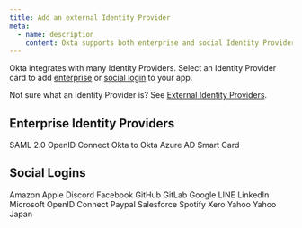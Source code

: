 ```yaml
---
title: Add an external Identity Provider
meta:
  - name: description
    content: Okta supports both enterprise and social Identity Providers (social login).
---
```


Okta integrates with many Identity Providers. Select an Identity Provider card to add [enterprise](#enterprise-identity-providers) or [social login](#social-logins) to your app.

Not sure what an Identity Provider is? See [External Identity Providers](/docs/concepts/identity-providers/).

## Enterprise Identity Providers

<Cards>
  <Card href="/docs/guides/add-an-external-idp/saml2/main/" headerImage="/img/idp-logos/saml.png">SAML 2.0</Card>
  <Card href="/docs/guides/add-an-external-idp/openidconnect/main/" headerImage="/img/idp-logos/oidc.png">OpenID Connect</Card>
  <Card href="/docs/guides/add-an-external-idp/oktatookta/main/" headerImage="/img/idp-logos/okta.svg">Okta to Okta</Card>
  <Card href="/docs/guides/add-an-external-idp/azure/main/" headerImage="/img/idp-logos/azure.svg">Azure AD</Card>
  <Card href="https://help.okta.com/okta_help.htm?id=ext-idp-smart-card-expression" headerImage="/img/idp-logos/smart-card.png">Smart Card</Card>
</Cards>

## Social Logins

<Cards>
  <Card href="/docs/guides/social-login/amazon/main" headerImage="/img/idp-logos/amazon.png">Amazon</Card>
  <Card href="/docs/guides/social-login/apple/main/" headerImage="/img/idp-logos/apple.png">Apple</Card>
  <Card href="/docs/guides/social-login/discord/main/" headerImage="/img/idp-logos/discord.svg">Discord</Card>
  <Card href="/docs/guides/social-login/facebook/main/" headerImage="/img/idp-logos/facebook.png">Facebook</Card>
  <Card href="/docs/guides/social-login/github/main" headerImage="/img/idp-logos/github.png">GitHub</Card>
  <Card href="/docs/guides/social-login/gitlab/main" headerImage="/img/idp-logos/gitlab.svg">GitLab</Card>
  <Card href="/docs/guides/social-login/google/main/" headerImage="/img/idp-logos/google.svg">Google</Card>
  <Card href="/docs/guides/social-login/line/main/" headerImage="/img/idp-logos/line.png">LINE</Card>
  <Card href="/docs/guides/social-login/linkedin/main/" headerImage="/img/idp-logos/linkedin.png">LinkedIn</Card>
  <Card href="/docs/guides/social-login/microsoft/main/" headerImage="/img/idp-logos/microsoft.svg">Microsoft</Card>
  <Card href="/docs/guides/add-an-external-idp/openidconnect/main/" headerImage="/img/idp-logos/oidc.png">OpenID Connect</Card>
  <Card href="/docs/guides/social-login/paypal/main" headerImage="/img/idp-logos/paypal.png">Paypal</Card>
  <Card href="/docs/guides/social-login/salesforce/main" headerImage="/img/idp-logos/salesforce.svg">Salesforce</Card>
  <Card href="/docs/guides/social-login/spotify/main" headerImage="/img/idp-logos/spotify.png">Spotify</Card>
  <Card href="/docs/guides/social-login/xero/main" headerImage="/img/idp-logos/xero.png">Xero</Card>
  <Card href="/docs/guides/social-login/yahoo/main" headerImage="/img/idp-logos/yahoo.png">Yahoo</Card>
  <Card href="/docs/guides/social-login/yahoojp/main" headerImage="/img/idp-logos/yahoojp.svg">Yahoo Japan</Card>
</Cards>
